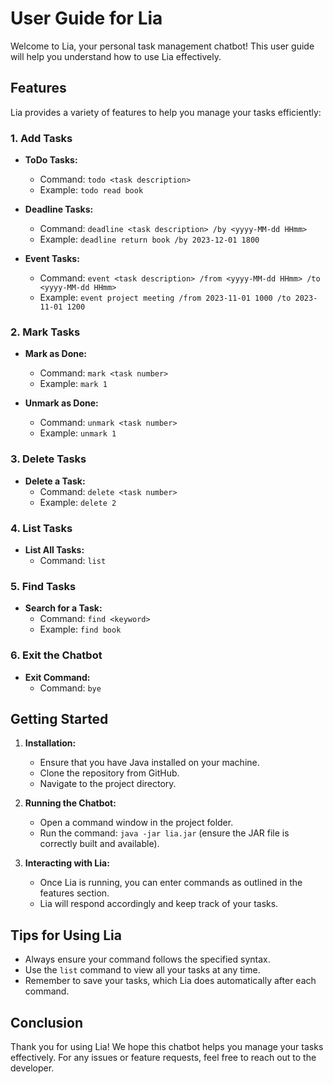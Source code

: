 # User Guide for Lia

Welcome to Lia, your personal task management chatbot! This user guide will help you understand how to use Lia effectively.

## Features

Lia provides a variety of features to help you manage your tasks efficiently:

### 1. Add Tasks
- **ToDo Tasks:** 
  - Command: `todo <task description>`
  - Example: `todo read book`
  
- **Deadline Tasks:** 
  - Command: `deadline <task description> /by <yyyy-MM-dd HHmm>`
  - Example: `deadline return book /by 2023-12-01 1800`
  
- **Event Tasks:**
  - Command: `event <task description> /from <yyyy-MM-dd HHmm> /to <yyyy-MM-dd HHmm>`
  - Example: `event project meeting /from 2023-11-01 1000 /to 2023-11-01 1200`

### 2. Mark Tasks
- **Mark as Done:**
  - Command: `mark <task number>`
  - Example: `mark 1`
  
- **Unmark as Done:**
  - Command: `unmark <task number>`
  - Example: `unmark 1`

### 3. Delete Tasks
- **Delete a Task:**
  - Command: `delete <task number>`
  - Example: `delete 2`

### 4. List Tasks
- **List All Tasks:**
  - Command: `list`
  
### 5. Find Tasks
- **Search for a Task:**
  - Command: `find <keyword>`
  - Example: `find book`

### 6. Exit the Chatbot
- **Exit Command:**
  - Command: `bye`

## Getting Started

1. **Installation:**
   - Ensure that you have Java installed on your machine.
   - Clone the repository from GitHub.
   - Navigate to the project directory.

2. **Running the Chatbot:**
   - Open a command window in the project folder.
   - Run the command: `java -jar lia.jar` (ensure the JAR file is correctly built and available).

3. **Interacting with Lia:**
   - Once Lia is running, you can enter commands as outlined in the features section.
   - Lia will respond accordingly and keep track of your tasks.

## Tips for Using Lia
- Always ensure your command follows the specified syntax.
- Use the `list` command to view all your tasks at any time.
- Remember to save your tasks, which Lia does automatically after each command.

## Conclusion

Thank you for using Lia! We hope this chatbot helps you manage your tasks effectively. For any issues or feature requests, feel free to reach out to the developer.
